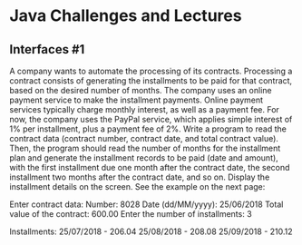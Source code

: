 # Java Challenges and Lectures
## Interfaces #1
A company wants to automate the processing of its contracts. Processing a contract consists of generating the installments to be paid for that contract, based on the desired number of months.
The company uses an online payment service to make the installment payments. Online payment services typically charge monthly interest, as well as a payment fee. For now, the company uses the PayPal service, which applies simple interest of 1% per installment, plus a payment fee of 2%.
Write a program to read the contract data (contract number, contract date, and total contract value). Then, the program should read the number of months for the installment plan and generate the installment records to be paid (date and amount), with the first installment due one month after the contract date, the second installment two months after the contract date, and so on. Display the installment details on the screen.
See the example on the next page:

Enter contract data:
Number: 8028
Date (dd/MM/yyyy): 25/06/2018
Total value of the contract: 600.00
Enter the number of installments: 3

Installments:
25/07/2018 - 206.04
25/08/2018 - 208.08
25/09/2018 - 210.12
